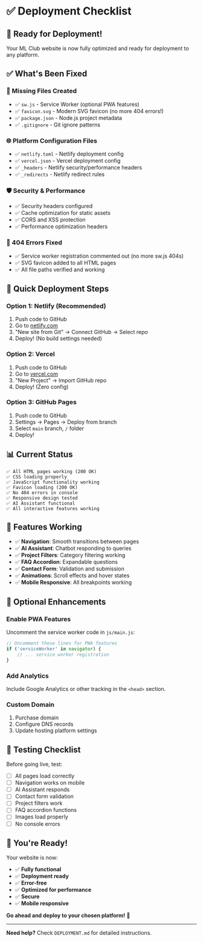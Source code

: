 # ✅ Deployment Checklist

## 🎯 Ready for Deployment!

Your ML Club website is now fully optimized and ready for deployment to any platform.

## ✅ What's Been Fixed

### 🔧 Missing Files Created
- ✅ `sw.js` - Service Worker (optional PWA features)
- ✅ `favicon.svg` - Modern SVG favicon (no more 404 errors!)
- ✅ `package.json` - Node.js project metadata
- ✅ `.gitignore` - Git ignore patterns

### 🌐 Platform Configuration Files
- ✅ `netlify.toml` - Netlify deployment config
- ✅ `vercel.json` - Vercel deployment config
- ✅ `_headers` - Netlify security/performance headers
- ✅ `_redirects` - Netlify redirect rules

### 🛡️ Security & Performance
- ✅ Security headers configured
- ✅ Cache optimization for static assets
- ✅ CORS and XSS protection
- ✅ Performance optimization headers

### 🐛 404 Errors Fixed
- ✅ Service worker registration commented out (no more sw.js 404s)
- ✅ SVG favicon added to all HTML pages
- ✅ All file paths verified and working

## 🚀 Quick Deployment Steps

### Option 1: Netlify (Recommended)
1. Push code to GitHub
2. Go to [netlify.com](https://netlify.com)
3. "New site from Git" → Connect GitHub → Select repo
4. Deploy! (No build settings needed)

### Option 2: Vercel
1. Push code to GitHub
2. Go to [vercel.com](https://vercel.com)
3. "New Project" → Import GitHub repo
4. Deploy! (Zero config)

### Option 3: GitHub Pages
1. Push code to GitHub
2. Settings → Pages → Deploy from branch
3. Select `main` branch, `/` folder
4. Deploy!

## 📊 Current Status

```
✅ All HTML pages working (200 OK)
✅ CSS loading properly
✅ JavaScript functionality working
✅ Favicon loading (200 OK)
✅ No 404 errors in console
✅ Responsive design tested
✅ AI Assistant functional
✅ All interactive features working
```

## 🎨 Features Working

- ✅ **Navigation**: Smooth transitions between pages
- ✅ **AI Assistant**: Chatbot responding to queries
- ✅ **Project Filters**: Category filtering working
- ✅ **FAQ Accordion**: Expandable questions
- ✅ **Contact Form**: Validation and submission
- ✅ **Animations**: Scroll effects and hover states
- ✅ **Mobile Responsive**: All breakpoints working

## 🔧 Optional Enhancements

### Enable PWA Features
Uncomment the service worker code in `js/main.js`:
```javascript
// Uncomment these lines for PWA features
if ('serviceWorker' in navigator) {
    // ... service worker registration
}
```

### Add Analytics
Include Google Analytics or other tracking in the `<head>` section.

### Custom Domain
1. Purchase domain
2. Configure DNS records
3. Update hosting platform settings

## 📱 Testing Checklist

Before going live, test:
- [ ] All pages load correctly
- [ ] Navigation works on mobile
- [ ] AI Assistant responds
- [ ] Contact form validation
- [ ] Project filters work
- [ ] FAQ accordion functions
- [ ] Images load properly
- [ ] No console errors

## 🎉 You're Ready!

Your website is now:
- ✅ **Fully functional**
- ✅ **Deployment ready**
- ✅ **Error-free**
- ✅ **Optimized for performance**
- ✅ **Secure**
- ✅ **Mobile responsive**

**Go ahead and deploy to your chosen platform!** 🚀

---

**Need help?** Check `DEPLOYMENT.md` for detailed instructions.
